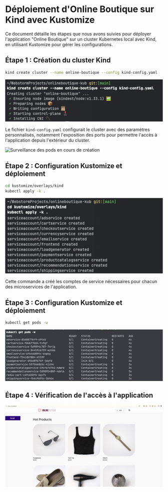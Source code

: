 # Déploiement d'Online Boutique sur Kind avec Kustomize

Ce document détaille les étapes que nous avons suivies pour déployer l'application "Online Boutique" sur un cluster Kubernetes local avec Kind, en utilisant Kustomize pour gérer les configurations.

## Étape 1 : Création du cluster Kind

```bash
kind create cluster --name online-boutique --config kind-config.yaml
```

![Création du cluster Kind](docs/img/SCR-20250519-ojav.png)

Le fichier `kind-config.yaml` configurait le cluster avec des paramètres personnalisés, notamment l'exposition des ports pour permettre l'accès à l'application depuis l'extérieur du cluster.


![Surveillance des pods en cours de création](docs/img/SCR-20240519-lgdx.png)

## Étape 2 : Configuration Kustomize et déploiement


```bash
cd kustomize/overlays/kind
kubectl apply -k .
```

![Application des configurations Kustomize](docs/img/oiqw.png)

Cette commande a créé les comptes de service nécessaires pour chacun des microservices de l'application.

## Étape 3 : Configuration Kustomize et déploiement

```bash
kubectl get pods -w
```
![SCR-20250519-okkt.png](docs/img/SCR-20250519-okkt.png)


## Étape 4 : Vérification de l'accès à l'application


![SCR-20250519-oknr.jpeg](docs/img/SCR-20250519-oknr.jpeg)
